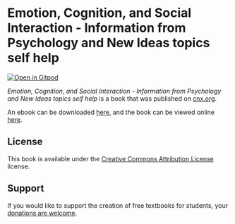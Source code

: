 # Emotion, Cognition, and Social Interaction - Information from Psychology and New Ideas topics self help

[![Open in Gitpod](https://gitpod.io/button/open-in-gitpod.svg)](https://gitpod.io/from-referrer/)

_Emotion, Cognition, and Social Interaction - Information from Psychology and New Ideas topics self help_ is a book that was published on [cnx.org](https://cnx.org/).

An ebook can be downloaded [here](https://github.com/cnx-user-books/cnxbook-emotion-cognition-and-social-interaction-information-from-psychology-and-new-ideas-topics-self-help/releases/latest), and the book can be viewed online [here](https://github.com/cnx-user-books/cnxbook-emotion-cognition-and-social-interaction-information-from-psychology-and-new-ideas-topics-self-help/releases/latest).

## License
This book is available under the [Creative Commons Attribution License](./LICENSE) license.

## Support
If you would like to support the creation of free textbooks for students, your [donations are welcome](https://riceconnect.rice.edu/donation/support-openstax-banner).
